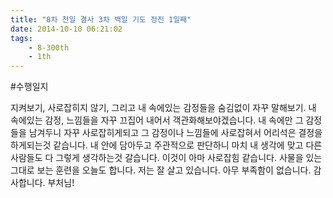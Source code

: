 ```yaml
---
title: "8차 천일 결사 3차 백일 기도 정진 1일째"
date: 2014-10-10 06:21:02
tags:
    - 8-300th
    - 1th
---
```


#수행일지

지켜보기, 사로잡히지 않기, 그리고 내 속에있는 감정들을 숨김없이 자꾸 말해보기. 내 속에있는 감정, 느낌들을 자꾸 끄집어 내어서 객관화해보야겠습니다. 내 속에만 그 감정들을 남겨두니 자꾸 사로잡히게되고 그 감정이나 느낌들에 사로잡혀서 어리석은 결정을 하게되는것 같습니다. 내 안에 담아두고 주관적으로 판단하니 마치 내 생각에 맞고 다른 사람들도 다 그렇게 생각하는것 갈습니다. 이것이 아마 사로잡힘 같습니다. 사물을 있는 그대로 보는 훈련을 오늘도 합니다. 저는 잘 살고 있습니다. 아무 부족함이 없습니다. 감사합니다. 부처님!
